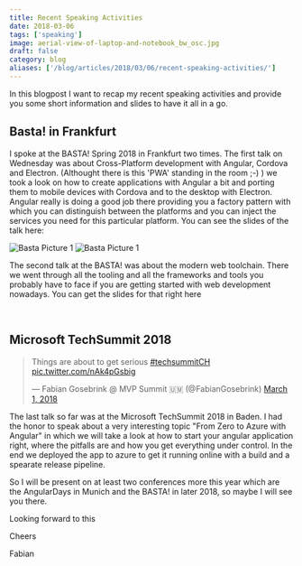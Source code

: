 ```yaml
---
title: Recent Speaking Activities
date: 2018-03-06
tags: ['speaking']
image: aerial-view-of-laptop-and-notebook_bw_osc.jpg
draft: false
category: blog
aliases: ['/blog/articles/2018/03/06/recent-speaking-activities/']
---
```


In this blogpost I want to recap my recent speaking activities and provide you some short information and slides to have it all in a go.

## Basta! in Frankfurt

I spoke at the BASTA! Spring 2018 in Frankfurt two times. The first talk on Wednesday was about Cross-Platform development with Angular, Cordova and Electron. (Althought there is this 'PWA' standing in the room ;-) ) we took a look on how to create applications with Angular a bit and porting them to mobile devices with Cordova and to the desktop with Electron. Angular really is doing a good job there providing you a factory pattern with which you can distinguish between the platforms and you can inject the services you need for this particular platform. You can see the slides of the talk here:

<script async class="speakerdeck-embed" data-id="0b8c3f2d0c0c4626a7bb4ec961811ce6" data-ratio="1.77777777777778" src="//speakerdeck.com/assets/embed.js"></script>

![Basta Picture 1](https://cdn.offering.solutions/img/articles/2018-03-06/25629336177_5a847ded2a_o.jpg)
![Basta Picture 1](https://cdn.offering.solutions/img/articles/2018-03-06/26629153398_08537cede7_o.jpg)

The second talk at the BASTA! was about the modern web toolchain. There we went through all the tooling and all the frameworks and tools you probably have to face if you are getting started with web development nowadays. You can get the slides for that right here

<script async class="speakerdeck-embed" data-id="36c0d07766ec4e2fac9d9bbd10a413ee" data-ratio="1.77777777777778" src="//speakerdeck.com/assets/embed.js"></script>

<br/>

## Microsoft TechSummit 2018

<blockquote class="twitter-tweet" data-lang="en"><p lang="en" dir="ltr">Things are about to get serious <a href="https://twitter.com/hashtag/techsummitCH?src=hash&amp;ref_src=twsrc%5Etfw">#techsummitCH</a> <a href="https://t.co/nAk4pGsbig">pic.twitter.com/nAk4pGsbig</a></p>&mdash; Fabian Gosebrink @ MVP Summit 🇺🇲 (@FabianGosebrink) <a href="https://twitter.com/FabianGosebrink/status/969220799981936642?ref_src=twsrc%5Etfw">March 1, 2018</a></blockquote>
<script async src="https://platform.twitter.com/widgets.js" charset="utf-8"></script>

The last talk so far was at the Microsoft TechSummit 2018 in Baden. I had the honor to speak about a very interesting topic "From Zero to Azure with Angular" in which we will take a look at how to start your angular application right, where the pitfalls are and how you get everything under control. In the end we deployed the app to azure to get it running online with a build and a spearate release pipeline.

<script async class="speakerdeck-embed" data-id="8c1bb0d51c814e3b9da2fe42d4b93017" data-ratio="1.77777777777778" src="//speakerdeck.com/assets/embed.js"></script>

So I will be present on at least two conferences more this year which are the AngularDays in Munich and the BASTA! in later 2018, so maybe I will see you there.

Looking forward to this

Cheers

Fabian
